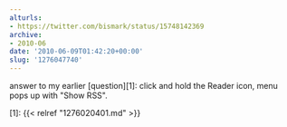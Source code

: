 ```yaml
---
alturls:
- https://twitter.com/bismark/status/15748142369
archive:
- 2010-06
date: '2010-06-09T01:42:20+00:00'
slug: '1276047740'
---
```


answer to my earlier [question][1]: click and hold the Reader
icon, menu pops up with "Show RSS".

[1]: {{< relref "1276020401.md" >}}

